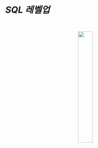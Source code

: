 # ***SQL 레벨업***

</br>

<p align = "center">
<img src="https://user-images.githubusercontent.com/62879192/211192677-40912d53-5e2b-418b-a9eb-2d7d68d2c3cc.png" width = 30%>
</p>
